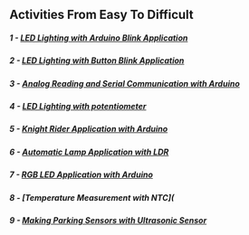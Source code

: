 ## Activities From Easy To Difficult

##### 1 - [LED Lighting with Arduino Blink Application](https://github.com/Robotistan/ArduinoStarterKit/tree/main/Examples/LED%20Lighting "Heading Link")
##### 2 - [LED Lighting with Button Blink Application](https://github.com/Robotistan/ArduinoStarterKit/tree/main/Examples/LED%20Lighting%20With%20Button "Heading Link")	
##### 3 - [Analog Reading and Serial Communication with Arduino](https://github.com/Robotistan/ArduinoStarterKit/tree/main/Examples/Analog%20Reading "Heading Link")
##### 4 - [LED Lighting with potentiometer](https://github.com/Robotistan/ArduinoStarterKit/tree/main/Examples/LED%20Lighting%20With%20Potentiometer "Heading Link")	
##### 5 - [Knight Rider Application with Arduino](https://github.com/Robotistan/ArduinoStarterKit/tree/main/Examples/Knight%20Rider%20App "Heading Link")	
##### 6 - [Automatic Lamp Application with LDR](https://github.com/Robotistan/ArduinoStarterKit/tree/main/Examples/Automatic%20Lamp%20App "Heading Link")	
##### 7 - [RGB LED Application with Arduino](https://github.com/Robotistan/ArduinoStarterKit/tree/main/Examples/RGB%20LED%20App "Heading Link")	
##### 8 - [Temperature Measurement with NTC](	
##### 9 - [Making Parking Sensors with Ultrasonic Sensor](https://github.com/Robotistan/ArduinoStarterKit/tree/main/Examples/Making%20Park%20Sensors%20With%20Ultrasonic%20Sensor "Heading Link")

